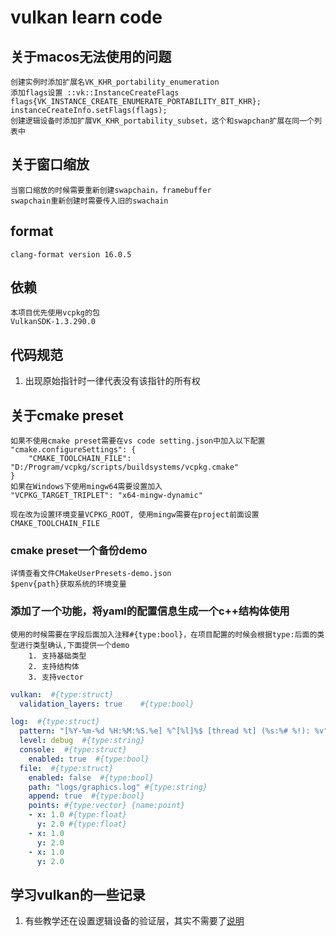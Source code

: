 # vulkan learn code

## 关于macos无法使用的问题

```text
创建实例时添加扩展名VK_KHR_portability_enumeration
添加flags设置 ::vk::InstanceCreateFlags flags{VK_INSTANCE_CREATE_ENUMERATE_PORTABILITY_BIT_KHR};
instanceCreateInfo.setFlags(flags);
创建逻辑设备时添加扩展VK_KHR_portability_subset，这个和swapchan扩展在同一个列表中
```

## 关于窗口缩放

```text
当窗口缩放的时候需要重新创建swapchain，framebuffer
swapchain重新创建时需要传入旧的swachain
```

## format

```text
clang-format version 16.0.5
```

## 依赖

```text
本项目优先使用vcpkg的包
VulkanSDK-1.3.290.0
```

 ## 代码规范

1. 出现原始指针时一律代表没有该指针的所有权

## 关于cmake preset

```text
如果不使用cmake preset需要在vs code setting.json中加入以下配置
"cmake.configureSettings": {
    "CMAKE_TOOLCHAIN_FILE": "D:/Program/vcpkg/scripts/buildsystems/vcpkg.cmake"
}
如果在Windows下使用mingw64需要设置加入
"VCPKG_TARGET_TRIPLET": "x64-mingw-dynamic"

现在改为设置环境变量VCPKG_ROOT, 使用mingw需要在project前面设置CMAKE_TOOLCHAIN_FILE
```

### cmake preset一个备份demo

```text
详情查看文件CMakeUserPresets-demo.json
$penv{path}获取系统的环境变量
```

### 添加了一个功能，将yaml的配置信息生成一个c++结构体使用

```text
使用的时候需要在字段后面加入注释#{type:bool}，在项目配置的时候会根据type:后面的类型进行类型确认,下面提供一个demo
    1. 支持基础类型
    2. 支持结构体
    3. 支持vector
```

```yaml
vulkan:  #{type:struct}
  validation_layers: true    #{type:bool}

log:  #{type:struct}
  pattern: "[%Y-%m-%d %H:%M:%S.%e] %^[%l]%$ [thread %t] (%s:%# %!): %v"  #{type:string}
  level: debug  #{type:string}
  console:  #{type:struct}
    enabled: true  #{type:bool}
  file:  #{type:struct}
    enabled: false  #{type:bool}
    path: "logs/graphics.log" #{type:string}
    append: true  #{type:bool}
    points: #{type:vector} {name:point}
    - x: 1.0 #{type:float}
      y: 2.0 #{type:float}
    - x: 1.0
      y: 2.0
    - x: 1.0
      y: 2.0

```

## 学习vulkan的一些记录

 1. 有些教学还在设置逻辑设备的验证层，其实不需要了[说明](https://www.lunarg.com/wp-content/uploads/2019/04/UberLayer_V3.pdf)
